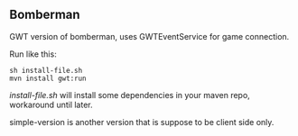 Bomberman
-

GWT version of bomberman, uses GWTEventService for game connection.


Run like this:

    sh install-file.sh
    mvn install gwt:run


*install-file.sh* will install some dependencies in your maven repo, workaround until later.  

simple-version is another version that is suppose to be client side only.
